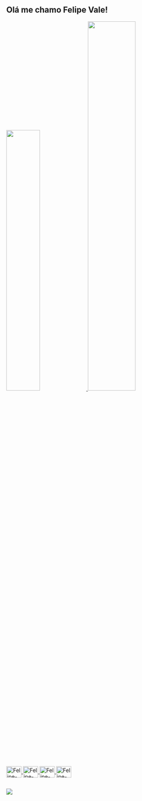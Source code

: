 ## Olá me chamo Felipe Vale!

<div>
  <a href="https://github.com/FelipeValve">
  <img width="42%" src="https://github-readme-stats.vercel.app/api?username=FelipeValve&show_icons=true&theme=dark&include_all_comits=false&count_private=true"/>
  <img width="50%" src="https://github-readme-stats.vercel.app/api/top-langs/?username=FelipeValve&layout=compact&langs_count=16&theme=dark"/>
</div>

<div style="display: inline_block"><br>
  <img align="center" alt="Felipe-Python" height="30" width="40" src="https://cdn.jsdelivr.net/gh/devicons/devicon/icons/python/python-original.svg">
  <img align="center" alt="Felipe-html" height="30" width="40" src="https://cdn.jsdelivr.net/gh/devicons/devicon/icons/html5/html5-original.svg">
  <img align="center" alt="Felipe-css" height="30" width="40" src="https://cdn.jsdelivr.net/gh/devicons/devicon/icons/css3/css3-original.svg">
  <img align="center" alt="Felipe-Javascript" height="30" width="40" src="https://cdn.jsdelivr.net/gh/devicons/devicon/icons/javascript/javascript-original.svg">
</div>

##  
<div>
   <a href="https://www.linkedin.com/in/felipe-de-paiva-vale-831445253/" target="_blank"><img src="https://img.shields.io/badge/-LinkedIn-%230077B5?style=for-the-badge&logo=linkedin&logoColor=white" target="_blank"></a> 
</div>
  
  
